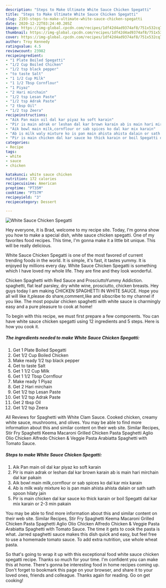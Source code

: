 ```yaml
---
description: "Steps to Make Ultimate White Sauce Chicken Spegatti"
title: "Steps to Make Ultimate White Sauce Chicken Spegatti"
slug: 2193-steps-to-make-ultimate-white-sauce-chicken-spegatti
date: 2020-12-22T03:24:40.205Z
image: https://img-global.cpcdn.com/recipes/1df42d4ad9374af8/751x532cq70/white-sauce-chicken-spegatti-recipe-main-photo.jpg
thumbnail: https://img-global.cpcdn.com/recipes/1df42d4ad9374af8/751x532cq70/white-sauce-chicken-spegatti-recipe-main-photo.jpg
cover: https://img-global.cpcdn.com/recipes/1df42d4ad9374af8/751x532cq70/white-sauce-chicken-spegatti-recipe-main-photo.jpg
author: Troy Kennedy
ratingvalue: 4.5
reviewcount: 23982
recipeingredient:
- "1 Plate Boiled Spegatti"
- "1/2 Cup Boiled Chicken"
- "1/2 tsp black pepper"
- "to taste Salt"
- "1 1/2 Cup Milk"
- "1 1/2 Tbsp Cornflour"
- "1 Piyaz"
- "2 Hari mirchain"
- "1/2 tsp Lesan Paste"
- "1/2 tsp Adrak Paste"
- "2 tbsp Oil"
- "1/2 tsp Zeera"
recipeinstructions:
- "Aik Pan main oil dal kar piyaz ko soft karain"
- "Pir is main adrak or leshan dal kar brown karain ab is main hari mirchain dal kar pakain"
- "Aik bowl main milk,cornflour or sab spices ko dal kar mix karain"
- "Ab is milk waly mixture ko is pan main ahista ahista dalain or sath sath spoon hilaty jain"
- "Pir is main chicken dal kar sauce ko thick karain or boil Spegatti dal kar mix karain or 2-3 min pakain"
categories:
- Recipe
tags:
- white
- sauce
- chicken

katakunci: white sauce chicken 
nutrition: 172 calories
recipecuisine: American
preptime: "PT35M"
cooktime: "PT57M"
recipeyield: "3"
recipecategory: Dessert

---
```



![White Sauce Chicken Spegatti](https://img-global.cpcdn.com/recipes/1df42d4ad9374af8/751x532cq70/white-sauce-chicken-spegatti-recipe-main-photo.jpg)

Hey everyone, it is Brad, welcome to my recipe site. Today, I'm gonna show you how to make a special dish, white sauce chicken spegatti. One of my favorites food recipes. This time, I'm gonna make it a little bit unique. This will be really delicious.

White Sauce Chicken Spegatti is one of the most favored of current trending foods in the world. It is simple, it's fast, it tastes yummy. It is enjoyed by millions every day. White Sauce Chicken Spegatti is something which I have loved my whole life. They are fine and they look wonderful.

Chicken Spaghetti with Red Sauce and ProsciuttoYummy Addiction. spaghetti, flat leaf parsley, dry white wine, prosciutto, chicken breasts. Hey guys today I am making CHICKEN SPAGHETTI IN WHITE SAUCE. Hope you all will like it,please do share,comment,like and sibscribe to my channel if you like. The most popular chicken spaghetti with white sauce is charmingly easy and a pure pleasure to cook at home!


To begin with this recipe, we must first prepare a few components. You can have white sauce chicken spegatti using 12 ingredients and 5 steps. Here is how you cook it.

<!--inarticleads1-->

##### The ingredients needed to make White Sauce Chicken Spegatti:

1. Get 1 Plate Boiled Spegatti
1. Get 1/2 Cup Boiled Chicken
1. Make ready 1/2 tsp black pepper
1. Get to taste Salt
1. Get 1 1/2 Cup Milk
1. Get 1 1/2 Tbsp Cornflour
1. Make ready 1 Piyaz
1. Get 2 Hari mirchain
1. Get 1/2 tsp Lesan Paste
1. Get 1/2 tsp Adrak Paste
1. Get 2 tbsp Oil
1. Get 1/2 tsp Zeera


All Reviews for Spaghetti with White Clam Sauce. Cooked chicken, creamy white sauce, mushrooms, and olives. You may be able to find more information about this and similar content on their web site. Similar Recipes, Stir Fry Spaghetti Keema Macaroni Grilled Chicken Pasta Spaghetti Aglio Olio Chicken Alfredo Chicken &amp; Veggie Pasta Arabiatta Spaghetti with Tomato Sauce. 

<!--inarticleads2-->

##### Steps to make White Sauce Chicken Spegatti:

1. Aik Pan main oil dal kar piyaz ko soft karain
1. Pir is main adrak or leshan dal kar brown karain ab is main hari mirchain dal kar pakain
1. Aik bowl main milk,cornflour or sab spices ko dal kar mix karain
1. Ab is milk waly mixture ko is pan main ahista ahista dalain or sath sath spoon hilaty jain
1. Pir is main chicken dal kar sauce ko thick karain or boil Spegatti dal kar mix karain or 2-3 min pakain


You may be able to find more information about this and similar content on their web site. Similar Recipes, Stir Fry Spaghetti Keema Macaroni Grilled Chicken Pasta Spaghetti Aglio Olio Chicken Alfredo Chicken &amp; Veggie Pasta Arabiatta Spaghetti with Tomato Sauce. The time it gets to cook the pasta is what. Jarred spaghetti sauce makes this dish quick and easy, but feel free to use a homemade tomato sauce. To add extra nutrition, use whole wheat pasta. 

So that's going to wrap it up with this exceptional food white sauce chicken spegatti recipe. Thanks so much for your time. I'm confident you can make this at home. There's gonna be interesting food in home recipes coming up. Don't forget to bookmark this page on your browser, and share it to your loved ones, friends and colleague. Thanks again for reading. Go on get cooking!

